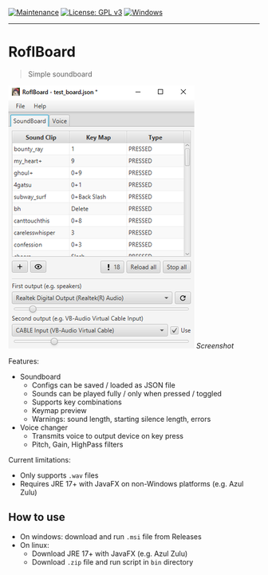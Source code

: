 [![Maintenance](https://img.shields.io/badge/Maintained%3F-yes-green.svg)](https://GitHub.com/Naereen/StrapDown.js/graphs/commit-activity) [![License: GPL v3](https://img.shields.io/badge/License-GPLv3-blue.svg)](https://www.gnu.org/licenses/gpl-3.0) [![Windows](https://svgshare.com/i/ZhY.svg)](https://svgshare.com/i/ZhY.svg)

---

# RoflBoard

> Simple soundboard

![Screenshot](docs/screenshot.png)
*Screenshot*

Features:

* Soundboard
    * Configs can be saved / loaded as JSON file
    * Sounds can be played fully / only when pressed / toggled
    * Supports key combinations
    * Keymap preview
    * Warnings: sound length, starting silence length, errors
* Voice changer
    * Transmits voice to output device on key press
    * Pitch, Gain, HighPass filters

Current limitations:

* Only supports `.wav` files
* Requires JRE 17+ with JavaFX on non-Windows platforms (e.g. Azul Zulu)

## How to use

* On windows: download and run `.msi` file from Releases
* On linux:
    * Download JRE 17+ with JavaFX (e.g. Azul Zulu)
    * Download `.zip` file and run script in `bin` directory